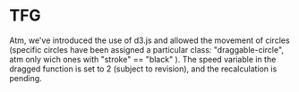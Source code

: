 # TFG

Atm, we've introduced the use of d3.js and allowed the movement of circles (specific circles have been assigned a particular class: "draggable-circle", atm only wich ones with "stroke" == "black" ). 
The speed variable in the dragged function is set to 2 (subject to revision), and the recalculation is pending.
